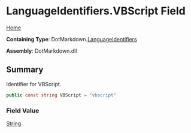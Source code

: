 # LanguageIdentifiers\.VBScript Field

[Home](../../../README.md)

**Containing Type**: DotMarkdown\.[LanguageIdentifiers](../README.md)

**Assembly**: DotMarkdown\.dll

## Summary

Identifier for VBScript\.

```csharp
public const string VBScript = "vbscript"
```

### Field Value

[String](https://docs.microsoft.com/en-us/dotnet/api/system.string)

